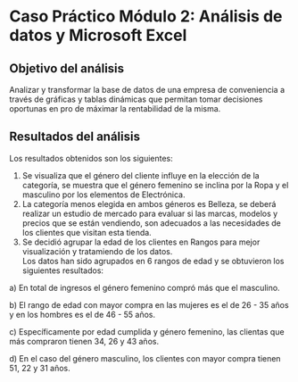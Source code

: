 # **Caso Práctico Módulo 2: Análisis de datos y Microsoft Excel**

## Objetivo del análisis

  Analizar y transformar la base de datos de una empresa de conveniencia a través de gráficas y tablas dinámicas que permitan tomar decisiones oportunas en pro de máximar la rentabilidad de la misma.

## Resultados del análisis

  Los resultados obtenidos son los siguientes:

  1)  Se visualiza que el género del cliente influye en la elección de la categoría, se muestra que el género femenino se inclina por la Ropa y el masculino por los elementos de Electrónica.
  2)  La categoría menos elegida en ambos géneros es Belleza, se deberá realizar un estudio de mercado para evaluar si las marcas, modelos y precios que se están vendiendo, son adecuados a las necesidades de los clientes que visitan esta tienda.
  3) Se decidió agrupar la edad de los clientes en Rangos para mejor visualización y tratamiendo de los datos.							
Los datos han sido agrupados en 6 rangos de edad y se obtuvieron los siguientes resultados:
						
  a) En total de ingresos el género femenino compró más que el masculino.
						
  b) El rango de edad con mayor compra en las mujeres es el de 26 - 35 años y en los hombres es el de 46 - 55 años.			
  
  c) Específicamente por edad cumplida y género femenino, las clientas que más compraron tienen 34, 26 y 43 años.					
  
  d) En el caso del género masculino, los clientes con mayor compra tienen 51, 22 y 31 años.							




